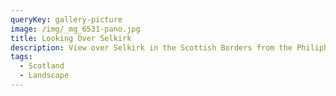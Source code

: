 ```yaml
---
queryKey: gallery-picture
image: /img/_mg_6531-pano.jpg
title: Looking Over Selkirk
description: View over Selkirk in the Scottish Borders from the Philiphaugh Estate
tags:
  - Scotland
  - Landscape
---
```

